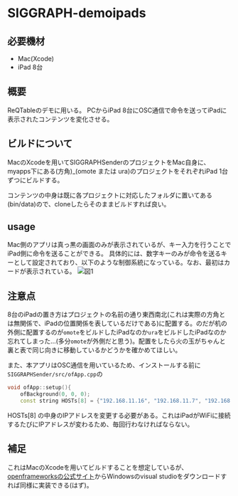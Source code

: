 # SIGGRAPH-demoipads

## 必要機材
- Mac(Xcode)
- iPad 8台

## 概要
ReQTableのデモに用いる。
PCからiPad 8台にOSC通信で命令を送ってiPadに表示されたコンテンツを変化させる。

## ビルドについて
MacのXcodeを用いてSIGGRAPHSenderのプロジェクトをMac自身に、myapps下にある(方角)_(omote または ura)のプロジェクトをそれぞれiPad 1台ずつにビルドする。

コンテンツの中身は既に各プロジェクトに対応したフォルダに置いてある(bin/data)ので、cloneしたらそのままビルドすれば良い。

## usage
Mac側のアプリは真っ黒の画面のみが表示されているが、キー入力を行うことでiPad側に命令を送ることができる。
具体的には、数字キーのみが命令を送るキーとして設定されており、以下のような制御系統になっている。なお、最初はカードが表示されている。
![図1](https://user-images.githubusercontent.com/61530989/212664974-8571ad6d-228c-4aad-82f3-582dac404f7d.png)

## 注意点
8台のiPadの置き方はプロジェクトの名前の通り東西南北(これは実際の方角とは無関係で、iPadの位置関係を表しているだけである)に配置する。のだが机の外側に配置するのが`omote`をビルドしたiPadなのか`ura`をビルドしたiPadなのか忘れてしまった...(多分`omote`が外側だと思う)。配置をしたら火の玉がちゃんと裏と表で同じ向きに移動しているかどうかを確かめてほしい。

また、本アプリはOSC通信を用いているため、インストールする前に`SIGGRAPHSender/src/ofApp.cpp`の
```c++
void ofApp::setup(){
    ofBackground(0, 0, 0);
    const string HOSTs[8] = {"192.168.11.16", "192.168.11.7", "192.168.11.18", "192.168.11.20", "192.168.11.21", "192.168.11.19", "192.168.11.12", "192.168.11.15"};
```
HOSTs[8] の中身のIPアドレスを変更する必要がある。これはiPadがWiFiに接続するたびにIPアドレスが変わるため、毎回行わなければならない。


## 補足
これはMacのXcodeを用いてビルドすることを想定しているが、[openframeworksの公式サイト](https://openframeworks.cc/ja/download/)からWindowsのvisual studioをダウンロードすれば同様に実装できる(はず)。
